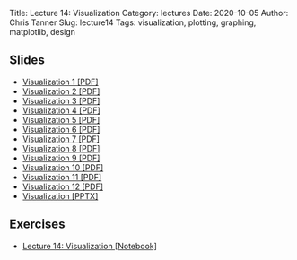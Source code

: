 Title: Lecture 14: Visualization
Category: lectures
Date: 2020-10-05
Author: Chris Tanner
Slug: lecture14
Tags: visualization, plotting, graphing, matplotlib, design

## Slides
- [Visualization 1 [PDF]]({attach}slides/Lecture14_Visualization_Part_1.pdf)
- [Visualization 2 [PDF]]({attach}slides/Lecture14_Visualization_Part_2.pdf)
- [Visualization 3 [PDF]]({attach}slides/Lecture14_Visualization_Part_3.pdf)
- [Visualization 4 [PDF]]({attach}slides/Lecture14_Visualization_Part_4.pdf)
- [Visualization 5 [PDF]]({attach}slides/Lecture14_Visualization_Part_5.pdf)
- [Visualization 6 [PDF]]({attach}slides/Lecture14_Visualization_Part_6.pdf)
- [Visualization 7 [PDF]]({attach}slides/Lecture14_Visualization_Part_7.pdf)
- [Visualization 8 [PDF]]({attach}slides/Lecture14_Visualization_Part_8.pdf)
- [Visualization 9 [PDF]]({attach}slides/Lecture14_Visualization_Part_9.pdf)
- [Visualization 10 [PDF]]({attach}slides/Lecture14_Visualization_Part_10.pdf)
- [Visualization 11 [PDF]]({attach}slides/Lecture14_Visualization_Part_11.pdf)
- [Visualization 12 [PDF]]({attach}slides/Lecture14_Visualization_Part_12.pdf)
- [Visualization [PPTX]]({attach}slides/Lecture14_Visualization.pptx)

## Exercises
- [Lecture 14: Visualization [Notebook]]({filename}notebook/L14_Ex1_solutions.ipynb)